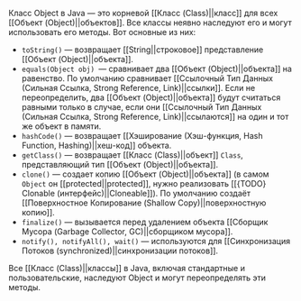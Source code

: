 Класс Object в Java — это корневой [[Класс (Class)||класс]] для всех [[Объект (Object)||объектов]]. Все классы неявно наследуют его и могут использовать его методы. Вот основные из них:

- `toString()` — возвращает [[String||строковое]] представление [[Объект (Object)||объекта]].
- `equals(Object obj) `— сравнивает два [[Объект (Object)||объекта]] на равенство. По умолчанию сравнивает [[Ссылочный Тип Данных (Сильная Ссылка, Strong Reference, Link)||ссылки]]. Если не переопределить, два [[Объект (Object)||объекта]] будут считаться равными только в случае, если они [[Ссылочный Тип Данных (Сильная Ссылка, Strong Reference, Link)||ссылаются]] на один и тот же объект в памяти.
- `hashCode()` — возвращает [[Хэширование (Хэш-функция, Hash Function, Hashing)||хеш-код]] объекта.
- `getClass()` — возвращает [[Класс (Class)||объект]] `Class`, представляющий тип [[Объект (Object)||объекта]].
- `clone()` — создает копию [[Объект (Object)||объекта]] (в самом `Object` он [[protected||protected]], нужно реализовать [[{TODO} Clonable (интерфейс)||Cloneable]]). По умолчанию создаёт [[Поверхностное Копирование (Shallow Copy)||поверхностную копию]]. 
- `finalize()` — вызывается перед удалением объекта [[Сборщик Мусора (Garbage Collector, GC)||сборщиком мусора]].
- `notify(), notifyAll(), wait()` — используются для [[Синхронизация Потоков (synchronized)||синхронизации потоков]].

Все [[Класс (Class)||классы]] в Java, включая стандартные и пользовательские, наследуют Object и могут переопределять эти методы.
